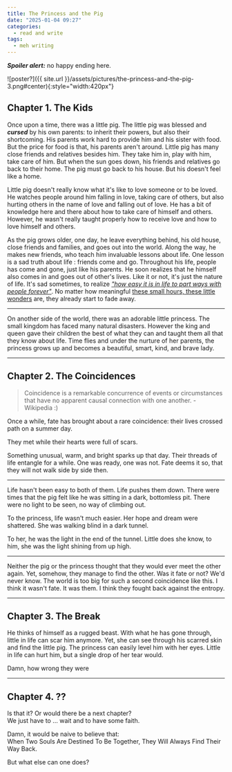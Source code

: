 ```yaml
---
title: The Princess and the Pig
date: "2025-01-04 09:27"
categories:
  - read and write
tags:
  - meh writing
---
```


**_Spoiler alert:_** no happy ending here.

![poster?]({{ site.url }}/assets/pictures/the-princess-and-the-pig-3.png#center){:style="width:420px"}

## Chapter 1. The Kids

Once upon a time, there was a little pig.
The little pig was blessed and _**cursed**_ by his own parents: to inherit their powers, but also their shortcoming.
His parents work hard to provide him and his sister with food.
But the price for food is that, his parents aren't around.
Little pig has many close friends and relatives besides him.
They take him in, play with him, take care of him.
But when the sun goes down, his friends and relatives go back to their home.
The pig must go back to his house. But his doesn't feel like a home.

Little pig doesn't really know what it's like to love someone or to be loved.
He watches people around him falling in love, taking care of others, but also hurting others in the name of love and falling out of love.
He has a bit of knowledge here and there about how to take care of himself and others.
However, he wasn't really taught properly how to receive love and how to love himself and others.

As the pig grows older, one day, he leave everything behind, his old house, close friends and families, and goes out into the world.
Along the way, he makes new friends, who teach him invaluable lessons about life.
One lesson is a sad truth about life : friends come and go.
Throughout his life, people has come and gone, just like his parents.
He soon realizes that he himself also comes in and goes out of other's lives.
Like it or not, it's just the nature of life.
It's sad sometimes, to realize [_"how easy it is in life to part ways with people forever"_](https://letmegooglethat.com/?q=how+easy+it+is+in+life+to+part+ways+with+people+forever).
No matter how meaningful [these small hours, these little wonders](https://youtu.be/q6wZhd8M848?si=wcmVIaEgzVBqPIh-) are, they already start to fade away.

---

On another side of the world, there was an adorable little princess.
The small kingdom has faced many natural disasters.
However the king and queen gave their children the best of what they can and taught them all that they know about life.
Time flies and under the nurture of her parents, the princess grows up and becomes a beautiful, smart, kind, and brave lady.

---

## Chapter 2. The Coincidences

> Coincidence is a remarkable concurrence of events or circumstances that have no apparent causal connection with one another. - Wikipedia :)

Once a while, fate has brought about a rare coincidence: their lives crossed path on a summer day.

They met while their hearts were full of scars.

Something unusual, warm, and bright sparks up that day.
Their threads of life entangle for a while.
One was ready, one was not.
Fate deems it so, that they will not walk side by side then.

---

Life hasn't been easy to both of them.
Life pushes them down.
There were times that the pig felt like he was sitting in a dark, bottomless pit.
There were no light to be seen, no way of climbing out.

To the princess, life wasn't much easier.
Her hope and dream were shattered.
She was walking blind in a dark tunnel.

To her, he was the light in the end of the tunnel.
Little does she know, to him, she was the light shining from up high.

---

Neither the pig or the princess thought that they would ever meet the other again.
Yet, somehow, they manage to find the other.
Was it fate or not? We'd never know.
The world is too big for such a second coincidence like this.
I think it wasn't fate. It was them.
I think they fought back against the entropy.

---

## Chapter 3. The Break

He thinks of himself as a rugged beast.
With what he has gone through, little in life can scar him anymore.
Yet, she can see through his scarred skin and find the little pig.
The princess can easily level him with her eyes.
Little in life can hurt him, but a single drop of her tear would.

Damn, how wrong they were

---

## Chapter 4. ??

Is that it? Or would there be a next chapter? \
We just have to … wait and to have some faith.

Damn, it would be naive to believe that: \
When Two Souls Are Destined To Be Together, They Will Always Find Their Way Back.

But what else can one does?
